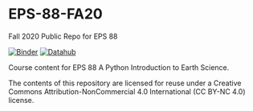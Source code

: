 # EPS-88-FA20
Fall 2020 Public Repo for EPS 88

[![Binder](https://mybinder.org/badge_logo.svg)](https://mybinder.org/v2/gh/ds-connectors/EPS-88-FA20/master)
[![Datahub](https://img.shields.io/badge/Launch-UCB%20Datahub-blue.svg)](http://datahub.berkeley.edu/user-redirect/interact?account=ds-connectors&repo=EPS-88-FA20
)

Course content for EPS 88 A Python Introduction to Earth Science.

The contents of this repository are licensed for reuse under a Creative Commons Attribution-NonCommercial 4.0 International (CC BY-NC 4.0) license.

